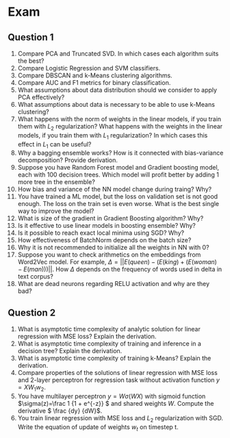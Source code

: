 # Exam

## Question 1
1. Compare PCA and Truncated SVD. In which cases each algorithm suits the best?
2. Compare Logistic Regression and SVM classifiers. 
3. Compare DBSCAN and k-Means clustering algorithms.
4. Compare AUC and F1 metrics for binary classification.
5. What assumptions about data distribution should we consider to apply PCA effectively?
6. What assumptions about data is necessary to be able to use k-Means clustering? 
7. What happens with the norm of weights in the linear models, if you train them with $L_2$ regularization? What happens with the weights in the linear models, if you train them with $L_1$ regularization? In which cases this effect in $L_1$ can be useful?
8. Why a bagging ensemble works? How is it connected with bias-variance decomposition? Provide derivation.
9. Suppose you have Random Forest model and Gradient boosting model, each with 100 decision trees. Which model will profit better by adding 1 more tree in the ensemble?
10. How bias and variance of the NN model change during traing? Why?
11. You have trained a ML model, but the loss on validation set is not good enough. The loss on the train set is even worse. What is the best single way to improve the model?  
12. What is size of the gradient in Gradient Boosting algorithm? Why?
13. Is it effective to use linear models in boosting ensemble?  Why?
14. Is it possible to reach exact local minima using SGD?  Why?
15. How effectiveness of BatchNorm depends on the batch size?
16. Why it is not recommended to initialize all the weights in NN with 0?
17. Suppose you want to check arithmetics on the embeddings from Word2Vec model. For example, $\Delta = ||E(queen) - (E(king) + (E(woman) - E(man))) ||$. How $\Delta$ depends on the frequency of words used in delta in text corpus? 
18. What are dead neurons regarding RELU activation and why are they bad?

## Question 2

1. What is asymptotic time complexity of analytic solution for linear regression with MSE loss? Explain the derivation.
2. What is asymptotic time complexity of training and inference in a decision tree? Explain the derivation.
3. What is asymptotic time complexity of training k-Means? Explain the derivation.
4. Compare properties of the solutions of linear regression with MSE loss and 2-layer perceptron for regression task without activation function $y = X W_1 w_2$.
5. You have multilayer perceptron $y = W \sigma (WX)$ with sigmoid function $\sigma(z)=\frac 1 {1 + e^{-z}} $ and shared weights $W$. Compute the derivative $ \frac {dy} {dW}$. 
6. You train linear regression with MSE loss and $L_2$ regularization with SGD. Write the equation of update of weights $w_t$ on timestep t.